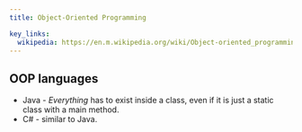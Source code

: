 ```yaml
---
title: Object-Oriented Programming

key_links:
  wikipedia: https://en.m.wikipedia.org/wiki/Object-oriented_programming
---
```


## OOP languages 

- Java - _Everything_ has to exist inside a class, even if it is just a static class with a main method.
- C# - similar to Java.
